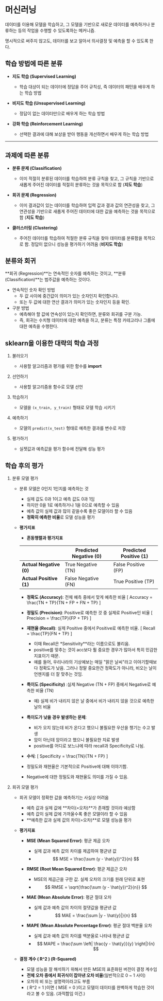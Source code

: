 # 머신러닝
데이터를 이용해 모델을 학습하고, 그 모델을 기반으로 새로운 데이터를 예측하거나 분류하는 등의 작업을 수행할 수 있도록하는 메커니즘.

명시적으로 써주지 않고도, 데이터를 보고 알아서 의사결정 및 예측을 할 수 있도록 한다.

## 학습 방법에 따른 분류

- **지도 학습 (Supervised Learning)**
  - 학습 대상이 되는 데이터에 정답을 주어 규칙성, 즉 데이터의 패턴을 배우게 하는 학습 방법

- **비지도 학습 (Unsupervised Learning)**
  - 정답이 없는 데이터만으로 배우게 하는 학습 방법

- **강화 학습 (Reinforcement Learning)**
  - 선택한 결과에 대해 보상을 받아 행동을 개선하면서 배우게 하는 학습 방법

---

## 과제에 따른 분류

- **분류 문제 (Classification)**
  - 이미 적절히 분류된 데이터를 학습하여 분류 규칙을 찾고, 그 규칙을 기반으로 새롭게 주어진 데이터를 적절히 분류하는 것을 목적으로 함 (**지도 학습**)

- **회귀 문제 (Regression)**
  - 이미 결과값이 있는 데이터를 학습하여 입력 값과 결과 값의 연관성을 찾고, 그 연관성을 기반으로 새롭게 주어진 데이터에 대한 값을 예측하는 것을 목적으로 함 (**지도 학습**)

- **클러스터링 (Clustering)**
  - 주어진 데이터를 학습하여 적절한 분류 규칙을 찾아 데이터를 분류함을 목적으로 함. 정답이 없으니 성능을 평가하기 어려움 (**비지도 학습**)


## 분류와 회귀

**회귀 (Regression)**는 연속적인 숫자를 예측하는 것이고, **분류 (Classification)**는 범주값을 예측하는 것이다.

- 연속적인 숫자 확인 방법
    -   두 값 사이에 중간값이 의미가 있는 숫자인지 확인합니다.
    -   또는 두 값에 대한 연산 결과가 의미가 있는 숫자인지 등을 확인.
- 구분 방법
    -   예측해야 할 값에 연속성이 있는지 확인하면, 분류와 회귀를 구분 가능.
    -   즉, 회귀는 수치형 데이터에 대한 예측을 하고, 분류는 특정 카테고리나 그룹에 대한 예측을 수행한다.

## sklearn을 이용한 대략의 학습 과정
1. 불러오기
    - 사용할 알고리즘과 평가를 위한 함수를 **import**

2. 선언하기
    - 사용할 알고리즘용 함수로 모델 선언

3. 학습하기
    - 모델을 `(x_train, y_train)` 형태로 모델 학습 시키기

4. 예측하기
    - 모델의 `predict(x_test)` 형태로 예측한 결과를 변수로 저장

5. 평가하기
    - 실젯값과 예측값을 평가 함수에 전달해 성능 평가


## 학습 후의 평가
1. 분류 모델 평가
    - 분류 모델은 0인지 1인지를 예측하는 것
      - 실제 값도 0과 1이고 예측 값도 0과 1임
      - 하지만 0을 1로 예측하거나 1을 0으로 예측할 수 있음
      - 예측 값이 실제 값과 많이 같을수록 좋은 모델이라 할 수 있음
      - **정확히 예측한 비율**로 모델 성능을 평가
    - **평가지표**
        - **혼동행렬과 평가지표**

        |               | Predicted Negative (0) | Predicted Positive (1) |
        |---------------|-------------------------|-------------------------|
        | **Actual Negative (0)** | True Negative (TN)       | False Positive (FP)      |
        | **Actual Positive (1)** | False Negative (FN)      | True Positive (TP)       |

        - **정확도 (Accuracy)**: 전체 예측 중에서 맞게 예측한 비율
          \[
          Accuracy = \frac{TN + TP}{TN + FP + FN + TP}
          \]

        - **정밀도 (Precision)**: Positive로 예측한 것 중 실제로 Positive인 비율
          \[
          Precision = \frac{TP}{FP + TP}
          \]

        - **재현율 (Recall)**: 실제 Positive 중에서 Positive로 예측한 비율.
          \[
          Recall = \frac{TP}{FN + TP}
          \]
            - 이때 Recall은 *Sensitivity**라는 이름으로도 불리움.
            - positive를 맞추는 것이 acc보다 훨 중요한 경우가 많아서 특히 민감한 지표이기 때문.
            - 예를 들어, 우리나라의 기상예보는 매일 "맑은 날씨"라고 이야기할때보다 정확도가 낮음.
                그러나 정말 중요한건 정확도가 아니라, 비오는 날이 언젠지를 더 잘 맞추는 것임.
        - **특이도 (Specificity)** :실제 Negative (TN + FP) 중에서 Negative로 예측한 비율 (TN)
          - 예) 실제 비가 내리지 않은 날 중에서 비가 내리지 않을 것으로 예측한 날의 비율

        - **특이도가 낮을 경우 발생하는 문제**:
          - 비가 오지 않는데 비가 온다고 했으니 불필요한 우산을 챙기는 수고 발생
          - 암이 아닌데 암이라고 했으니 불필요한 치료 발생
          - positive를 어디로 보느냐에 따라 recall과 Specificity로 나뉨.
        - **수식**:
          \[
          Specificity = \frac{TN}{TN + FP}
          \]
        
        - 정밀도와 재현율은 기본적으로 Positive에 대해 이야기함.
        - Negative에 대한 정밀도와 재현율도 의미를 가질 수 있음.


2. 회귀 모델 평가
    - 회귀 모델이 정확한 값을 예측하기는 사실상 어려움
      - 예측 값과 실제 값에 **차이(=오차)**가 존재할 것이라 예상함
      - 예측 값이 실제 값에 가까울수록 좋은 모델이라 할 수 있음
      - **예측한 값과 실제 값의 차이(=오차)**로 모델 성능을 평가
    - **평가지표**

        - **MSE (Mean Squared Error)**: 평균 제곱 오차
          - 실제 값과 예측 값의 차이를 제곱하여 평균낸 값
          - $$ MSE = \frac{\sum (y - \hat{y})^2}{n} $$

        - **RMSE (Root Mean Squared Error)**: 평균 제곱근 오차
          - MSE의 제곱근을 구한 값. 실제 오차의 크기를 원래 단위로 표현
          - $$ RMSE = \sqrt{\frac{\sum (y - \hat{y})^2}{n}} $$

        - **MAE (Mean Absolute Error)**: 평균 절대 오차
          - 실제 값과 예측 값의 차이의 절댓값을 평균낸 값
          - $$ MAE = \frac{\sum |y - \hat{y}|}{n} $$

        - **MAPE (Mean Absolute Percentage Error)**: 평균 절대 백분율 오차
          - 실제 값과 예측 값의 차이를 백분울로 나타내 평균낸 값
          - $$ MAPE = \frac{\sum \left| \frac{y - \hat{y}}{y} \right|}{n} $$

    - **결정 계수 \( R^2 \) (R-Squared)**
        - 모델 성능을 잘 해석하기 위해서 만든 MSE의 표준화된 버전이 결정 계수임
        - **전체 오차 중에서 회귀식이 잡아낸 오차 비율**(일반적으로 0 ~ 1 사이)
        - 오차의 비 또는 설명력이라고도 부름
        - \( R^2 = 1 \)이면 \( MSE = 0 \)이고 모델이 데이터를 완벽하게 학습한 것이라고 볼 수 있음. (과적함임 이건.)


